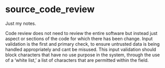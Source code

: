 # source_code_review
Just my notes. 


Code review does not need to review the entire software but instead just aspect or sections of the code for which there has been change. Input validation is the first and primary check, to ensure untrusted data is being handled appropriately and cant be misused. This input validation should block characters that have no use purpose in the system, through the use of a ‘white list,’ a list of characters that are permitted within the field. 


